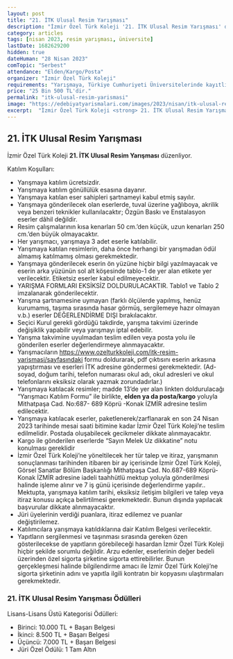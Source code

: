 ```yaml
---
layout: post
title: "21. İTK Ulusal Resim Yarışması"
description: "İzmir Özel Türk Koleji '21. İTK Ulusal Resim Yarışması' düzenliyor."
category: articles
tags: [nisan 2023, resim yarışması, üniversite]
lastDate: 1682629200
hidden: true
dateHuman: "28 Nisan 2023"
comTopic: "Serbest"
attendance: "Elden/Kargo/Posta"
organizer: "İzmir Özel Türk Koleji"
requirements: "Yarışmaya, Türkiye Cumhuriyeti Üniversitelerinde kayıtlı Ön lisans, Lisans, Yüksek Lisans ve Doktora öğrencileri (yabancı uyruklu öğrenciler de dâhil) katılabilir."
price: "25 Bin 500 TL'dir."
permalink: "itk-ulusal-resim-yarismasi"
image: "https://edebiyatyarismalari.com/images/2023/nisan/itk-ulusal-resim-yarismasi.jpg"
excerpt:  "İzmir Özel Türk Koleji <strong> 21. İTK Ulusal Resim Yarışması </strong> düzenliyor."
---
```


## 21. İTK Ulusal Resim Yarışması
İzmir Özel Türk Koleji **21. İTK Ulusal Resim Yarışması** düzenliyor.  

Katılım Koşulları:
- Yarışmaya katılım ücretsizdir.
- Yarışmaya katılım gönüllülük esasına dayanır.
- Yarışmaya katılan eser sahipleri şartnameyi kabul etmiş sayılır.
- Yarışmaya gönderilecek olan eserlerde, tuval üzerine yağlıboya, akrilik veya benzeri teknikler kullanılacaktır; Özgün Baskı ve Enstalasyon eserler dâhil değildir.
- Resim çalışmalarının kısa kenarları 50 cm.’den küçük, uzun kenarları 250 cm.’den büyük olmayacaktır.
- Her yarışmacı, yarışmaya 3 adet eserle katılabilir.
- Yarışmaya katılan resimlerin, daha önce herhangi bir yarışmadan ödül almamış katılmamış olması gerekmektedir.
- Yarışmaya gönderilecek eserin ön yüzüne hiçbir bilgi yazılmayacak ve eserin arka yüzünün sol alt köşesinde tablo-1 de yer alan etikete yer verilecektir. Etiketsiz eserler kabul edilmeyecektir.
- YARIŞMA FORMLARI EKSİKSİZ DOLDURULACAKTIR. Tablo1 ve Tablo 2 imzalanarak gönderilecektir.
- Yarışma şartnamesine uymayan (farklı ölçülerde yapılmış, henüz kurumamış, taşıma sırasında hasar görmüş, sergilemeye hazır olmayan v.b.) eserler DEĞERLENDİRME DIŞI bırakılacaktır.
- Seçici Kurul gerekli gördüğü takdirde, yarışma takvimi üzerinde değişiklik yapabilir veya yarışmayı iptal edebilir. 
- Yarışma takvimine uyulmadan teslim edilen veya posta yolu ile gönderilen eserler değerlendirmeye alınmayacaktır.
- Yarışmacıların https://www.ozelturkkoleji.com/itk-resim-yarismasi/sayfasındaki formu doldurarak, pdf çıktısını eserin arkasına yapıştırması ve eserleri İTK adresine göndermesi gerekmektedir. (Ad-soyad, doğum tarihi, telefon numarası okul adı, okul adresleri ve okul telefonlarını eksiksiz olarak yazmak zorundadırlar.)
- Yarışmaya katılacak resimler; madde 13’de yer alan linkten doldurulacağı “Yarışmacı Katılım Formu” ile birlikte, **elden ya da posta/kargo** yoluyla Mithatpaşa Cad. No:687- 689 Köprü -Konak İZMİR adresine teslim edilecektir.
- Yarışmaya katılacak eserler, paketlenerek/zarflanarak en son 24 Nisan 2023 tarihinde mesai saati bitimine kadar İzmir Özel Türk Koleji’ne teslim edilmelidir. Postada oluşabilecek gecikmeler dikkate alınmayacaktır.
- Kargo ile gönderilen eserlerde “Sayın Melek Uz dikkatine” notu konulması gereklidir
- İzmir Özel Türk Koleji’ne yöneltilecek her tür talep ve itiraz, yarışmanın sonuçlanması tarihinden itibaren bir ay içerisinde İzmir Özel Türk Koleji, Görsel Sanatlar Bölüm Başkanlığı Mithatpaşa Cad. No.687-689 Köprü- Konak İZMİR adresine iadeli taahhütlü mektup yoluyla gönderilmesi halinde işleme alınır ve 7 iş günü içerisinde değerlendirme yapılır.. Mektupta, yarışmaya katılım tarihi, eksiksiz iletişim bilgileri ve talep veya itiraz konusu açıkça belirtilmesi gerekmektedir. Bunun dışında yapılacak başvurular dikkate alınmayacaktır.
- Jüri üyelerinin verdiği puanlara, itiraz edilemez ve puanlar değiştirilemez.
- Katılımcılara yarışmaya katıldıklarına dair Katılım Belgesi verilecektir.
- Yapıtların sergilenmesi ve taşınması sırasında gereken özen gösterilecekse de yapıtların görebileceği hasardan İzmir Özel Türk Koleji hiçbir şekilde sorumlu değildir. Arzu edenler, eserlerinin değer bedeli üzerinden özel sigorta şirketine sigorta ettirebilirler. Bunun gerçekleşmesi halinde bilgilendirme amacı ile İzmir Özel Türk Koleji’ne sigorta şirketinin adını ve yapıtla ilgili kontratın bir kopyasını ulaştırmaları gerekmektedir. 


### 21. İTK Ulusal Resim Yarışması Ödülleri
Lisans-Lisans Üstü Kategorisi Ödülleri:
- Birinci: 10.000 TL + Başarı Belgesi
- İkinci: 8.500 TL + Başarı Belgesi
- Üçüncü: 7.000 TL + Başarı Belgesi
- Jüri Özel Ödülü: 1 Tam Altın 